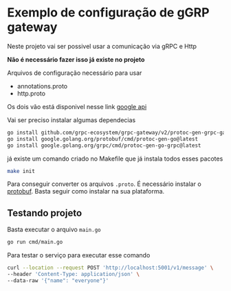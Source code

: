 # Exemplo de configuração de gGRP gateway


Neste projeto vai ser possivel usar a comunicação via gRPC e Http

**Não é necessário fazer isso já existe no projeto** 

Arquivos de configuração necessário para usar 

- annotations.proto
- http.proto

Os dois vão está disponivel nesse link [google api]("https://github.com/googleapis/googleapis/tree/master/google/api")


Vai ser preciso instalar algumas dependecias

```bash
go install github.com/grpc-ecosystem/grpc-gateway/v2/protoc-gen-grpc-gateway@latest
go install google.golang.org/protobuf/cmd/protoc-gen-go@latest
go install google.golang.org/grpc/cmd/protoc-gen-go-grpc@latest
```

já existe um comando criado no Makefile que já instala todos esses pacotes

```bash
make init
```

Para conseguir converter os arquivos `.proto`. É necessário instalar o [protobuf]("https://grpc.io/docs/protoc-installation"). Basta seguir como instalar na sua plataforma.

## Testando projeto

Basta executar o arquivo `main.go`

```bash
go run cmd/main.go
```

Para testar o serviço para executar esse comando 

```bash
curl --location --request POST 'http://localhost:5001/v1/message' \
--header 'Content-Type: application/json' \
--data-raw '{"name": "everyone"}'
```